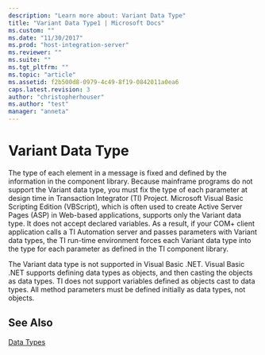 ```yaml
---
description: "Learn more about: Variant Data Type"
title: "Variant Data Type1 | Microsoft Docs"
ms.custom: ""
ms.date: "11/30/2017"
ms.prod: "host-integration-server"
ms.reviewer: ""
ms.suite: ""
ms.tgt_pltfrm: ""
ms.topic: "article"
ms.assetid: f2b500d8-0979-4c49-8f19-0842011a0ea6
caps.latest.revision: 3
author: "christopherhouser"
ms.author: "test"
manager: "anneta"
---
```

# Variant Data Type
The type of each element in a message is fixed and defined by the information in the component library. Because mainframe programs do not support the Variant data type, you must fix the type of each parameter at design time in Transaction Integrator (TI) Project. Microsoft Visual Basic Scripting Edition (VBScript), which is often used to create Active Server Pages (ASP) in Web-based applications, supports only the Variant data type. It does not accept declared variables. As a result, if your COM+ client application calls a TI Automation server and passes parameters with Variant data types, the TI run-time environment forces each Variant data type into the type for each parameter as defined in the TI component library.  
  
 The Variant data type is not supported in Visual Basic .NET. Visual Basic .NET supports defining data types as objects, and then casting the objects as data types. TI does not support variables defined as objects cast to data types. All method parameters must be defined initially as data types, not objects.  
  
## See Also  
 [Data Types](../core/data-types2.md)
